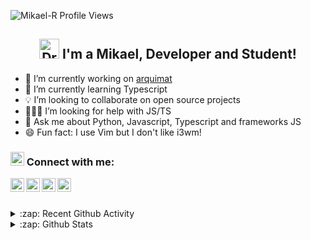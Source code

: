 <p align="left"><img src="https://komarev.com/ghpvc/?username=Mikael-R&label=Profile Views&color=blue&style=flat-square" alt="Mikael-R Profile Views" /> </p>

<h2 align="center">
  <img src="https://media.giphy.com/media/mGcNjsfWAjY5AEZNw6/giphy.gif" width="32px" alt="Drawing Cat Gif">
  I'm a Mikael, Developer and Student!
</h2>

- 🔭 I’m currently working on [arquimat](https://github.com/Mikael-R/arquimat)
- 🌱 I’m currently learning Typescript
- 💡 I’m looking to collaborate on open source projects
- 👨🏻‍💻 I’m looking for help with JS/TS
- 💬 Ask me about Python, Javascript, Typescript and frameworks JS
- 😄 Fun fact: I use Vim but I don't like i3wm!

<h3>
  <img src="https://emojis.slackmojis.com/emojis/images/1588315024/8823/hyperkitty.gif?1588315024" width="22px" alt="Drawing Cat Gif" /> 
  Connect with me:
</h3>

<p>
  <a href="https://twitter.com/mikaelr16">
    <img align="left" alt="Mikael-R Twitter" width="22px" src="https://cdn.jsdelivr.net/npm/simple-icons@v3/icons/twitter.svg" />
  </a>
  <a href="https://linkedin.com/in/mikael-rolim-522aa21b1">
    <img align="left" alt="Mikael-R Linkdein" width="22px" src="https://cdn.jsdelivr.net/npm/simple-icons@v3/icons/linkedin.svg" />
  </a>
  <a href="https://github.com/Mikael-R">
    <img align="left" alt="Mikael-R Github" width="22px" src="https://cdn.jsdelivr.net/npm/simple-icons@v3/icons/github.svg" />
  </a>
  <a href="https://instagram.com/mikaelr404/">
    <img align="left" alt="Mikael-R Instagram" width="22px" src="https://cdn.jsdelivr.net/npm/simple-icons@v3/icons/instagram.svg" />
  </a>
</p>

<br /><br />

<details>
  <summary>:zap: Recent Github Activity</summary>
  
<!--START_SECTION:activity-->
1. 🎉 Merged PR [#39](https://github.com/password-generator/password-generator-web/pull/39) in [password-generator/password-generator-web](https://github.com/password-generator/password-generator-web)
2. ❗️ Closed issue [#37](https://github.com/password-generator/password-generator-web/issues/37) in [password-generator/password-generator-web](https://github.com/password-generator/password-generator-web)
3. 🎉 Merged PR [#38](https://github.com/password-generator/password-generator-web/pull/38) in [password-generator/password-generator-web](https://github.com/password-generator/password-generator-web)
4. 💪 Opened PR [#38](https://github.com/password-generator/password-generator-web/pull/38) in [password-generator/password-generator-web](https://github.com/password-generator/password-generator-web)
5. ❗️ Opened issue [#37](https://github.com/password-generator/password-generator-web/issues/37) in [password-generator/password-generator-web](https://github.com/password-generator/password-generator-web)
<!--END_SECTION:activity-->
</details>

<details>
  <summary>:zap: Github Stats</summary>

  <a href="https://github.com/Mikael-R">
    <img align="center" src="https://github-readme-stats.vercel.app/api?username=Mikael-R&show_icons=true&theme=white&line_height=27" alt="Mikael-R github stats"/>
  </a>

  <a>
    <img align="center" src="https://github-readme-stats.vercel.app/api/top-langs/?username=Mikael-R&layout=compact&theme=white" alt="Mikael-R most used languages" />
  </a>
</details>

